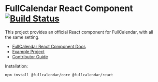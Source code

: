 
# FullCalendar React Component [![Build Status](https://travis-ci.com/fullcalendar/fullcalendar-react.svg?branch=master)](https://travis-ci.com/fullcalendar/fullcalendar-react)

This project provides an official React component for FullCalendar, with all the same setting.

- [FullCalendar React Component Docs](https://fullcalendar.io/docs/react)
- [Example Project](https://github.com/fullcalendar/fullcalendar-example-projects/tree/master/react)
- [Contributor Guide](CONTRIBUTORS.md)

Installation:

```
npm install @fullcalendar/core @fullcalendar/react
```
